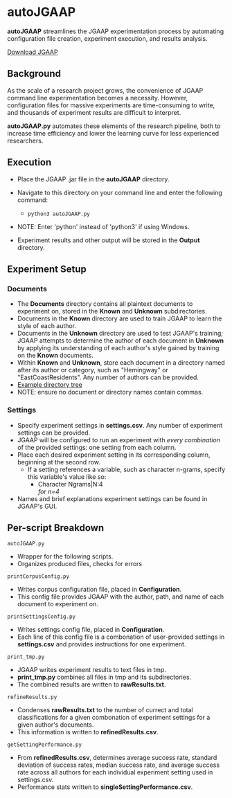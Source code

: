 # autoJGAAP
**autoJGAAP** streamlines the JGAAP experimentation process by automating configuration file creation, experiment execution, and results analysis.

[Download JGAAP](https://github.com/evllabs/JGAAP/releases) 

## Background

As the scale of a research project grows, the convenience of JGAAP command line experimentation becomes a necessity. However, configuration files for massive experiments are time-consuming to write, and thousands of experiment results are difficult to interpret.

**autoJGAAP.py** automates these elements of the research pipeline, both to increase time efficiency and lower the learning curve for less experienced researchers.

## Execution

* Place the JGAAP .jar file in the **autoJGAAP** directory. 
* Navigate to this directory on your command line and enter the following command:

  * ```python3 autoJGAAP.py```

* NOTE: Enter 'python' instead of 'python3' if using Windows.
* Experiment results and other output will be stored in the **Output** directory. 

## Experiment Setup

### Documents
* The **Documents** directory contains all plaintext documents to experiment on, stored in the **Known** and **Unknown** subdirectories.
* Documents in the **Known** directory are used to train JGAAP to learn the style of each author. 
* Documents in the **Unknown** directory are used to test JGAAP's training; JGAAP attempts to determine the author of each document in **Unknown** by applying its understanding of each author's style gained by training on the **Known** documents. 
* Within **Known** and **Unknown**, store each document in a directory named after its author or category, such as "Hemingway" or "EastCoastResidents". Any number of authors can be provided.
* [Example directory tree](/example.jpg)
* NOTE: ensure no document or directory names contain commas.

### Settings
* Specify experiment settings in **settings.csv**. Any number of experiment settings can be provided.
* JGAAP will be configured to run an experiment with *every combination* of the provided settings: one setting from each column.
* Place each desired experiment setting in its corresponding column, beginning at the second row. 
  * If a setting references a variable, such as character n-grams, specify this variable's value like so:
    * Character Ngrams|N:4  
    *for n=4*
* Names and brief explanations experiment settings can be found in JGAAP's GUI.

## Per-script Breakdown

```autoJGAAP.py```

* Wrapper for the following scripts.
* Organizes produced files, checks for errors

```printCorpusConfig.py```

* Writes corpus configuration file, placed in **Configuration**.
* This config file provides JGAAP with the author, path, and name of each document to experiment on.

```printSettingsConfig.py```

* Writes settings config file, placed in **Configuration**.
* Each line of this config file is a combonation of user-provided settings in **settings.csv** and provides instructions for one experiment.

```print_tmp.py```

* JGAAP writes experiment results to text files in tmp. 
* **print_tmp.py** combines all files in tmp and its subdirectories.
* The combined results are written to **rawResults.txt**.

```refineResults.py```

* Condenses **rawResults.txt** to the number of currect and total classifications for a given combonation of experiment settings for a given author's documents. 
* This information is written to **refinedResults.csv**.

```getSettingPerformance.py```

* From **refinedResults.csv**, determines average success rate, standard deviation of success rates, median success rate, and average success rate across all authors for each individual experiment setting used in settings.csv. 
* Performance stats written to **singleSettingPerformance.csv**.





